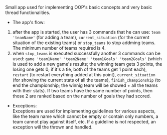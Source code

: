 Small app used for implementing OOP's basic concepts and very basic thread functionalities.

* The app's flow:
1. after the app is started, the user has 3 commands that he can use: `team 'teamName'` (for adding a team), `current_situation` (for the current situation of the existing teams) or `stop_teams` to stop addming teams. The minimum number of teams required is 4.
2. when `stop_teams` is executed successfully another 3 commands can be used: `game 'team1Name' 'team2Name' 'team1Goals' 'team2Goals'` (which is used to add a new game's results; the winning team gets 3 points, the losing one gets 0; if it's a tie, both of the teams get 1 point each), `restart` (to restart everything added at this point), `current_situation` (for showing the current stats of all the teams), `finish_championship` (to end the championship; the winnig team will be showed + all the teams with their stats). If two teams have the same number of points, then those 2 are ranked based on the number of goals they had scored.

* Exceptions:\
Exceptions are used for implementing guidelines for various aspects, like the team name which cannot be empty or contain only numbers, a team cannot play against itself, etc. If a guideline is not respected, an exception will the thrown and handled.
